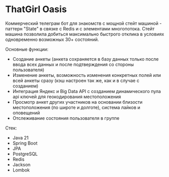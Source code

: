 # ThatGirl Oasis

Коммерческий телеграм бот для знакомств с мощной стейт машиной - паттерн "State" в связке с Redis и с элементами многопотока.
Стейт машина позволила добиться максимально быстрого отклика в условиях одновременно возможных 30+ состояний.

Основные функции:
* Создание анкеты (анкета сохраняется в базу данных только после ввода всех данных и после подтверждения со стороны пользователя)
* Изменение анкеты, возможность изменения конкретных полей или всей анкеты сразу (кэш настроен так же, как и в случае с созданием)
* Интеграция Яндекс и Big Data API с созданием динамического пула api ключей для геокодирования местоположения
* Просмотр анкет других участников на основании близости местоположения (по широте и долготе), система лайков и оповещений
* Отслеживание состояния пользователя в группе

Стек:
* Java 21
* Spring Boot
* JPA
* PostgreSQL
* Redis
* Jackson
* Lombok